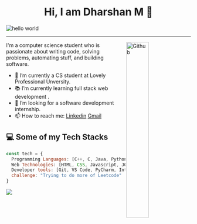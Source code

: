 <h1 align="center" > Hi, I am Dharshan M 👋</h1>

![hello world](https://github.com/hayat-tamboli/hayat-tamboli/raw/master/hello-world.png)

<hr/>


<img width="35%" align="right" alt="Github" src="https://user-images.githubusercontent.com/48678280/88862734-4903af80-d201-11ea-968b-9c939d88a37c.gif" />

I'm a computer science student who is passionate about writing code, solving problems, automating stuff, and building software.

- 🔭 I’m currently a CS student at Lovely Professional Unversity.
- 📚 I’m currently learning full stack web development .
- 👯 I’m looking for a software development internship. 
- 📫 How to reach me: [Linkedin](https://www.linkedin.com/in/dharshanm/) [Gmail](mailto:d16dharshan@gmail.com)

## 💻 Some of my Tech Stacks

```javascript
const tech = {
  Programming Languages: [C++, C, Java, Python],
  Web Technologies: [HTML, CSS, Javascript, JQuery, Typescript, Angular],
  Developer tools: [Git, VS Code, PyCharm, IntelliJ],
  challenge: "Trying to do more of Leetcode"
}
```
<!--

# 📊 GitHub Stats:
  
![im-kronos's Stats](https://github-readme-stats.vercel.app/api?username=im-kronos&theme=react&show_icons=true&hide_border=true&count_private=true)

![im-kronos's Streak](https://github-readme-streak-stats.herokuapp.com/?user=im-kronos&theme=react&hide_border=true)
</center>
-->

[![](https://visitcount.itsvg.in/api?id=im-kronos&icon=2&color=1)](https://visitcount.itsvg.in)


